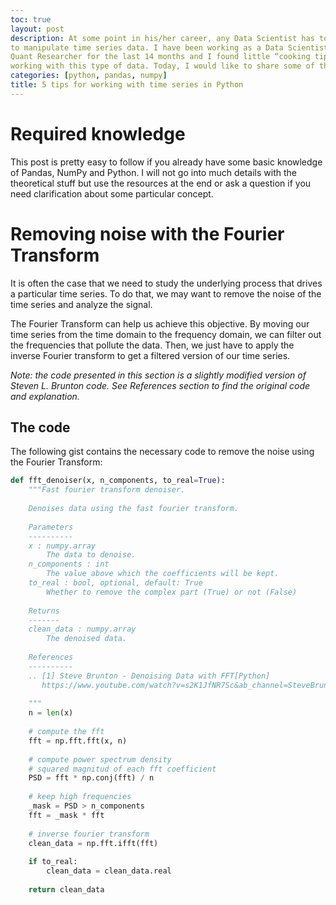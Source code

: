 ```yaml
---
toc: true
layout: post
description: At some point in his/her career, any Data Scientist has to be able 
to manipulate time series data. I have been working as a Data Scientist and 
Quant Researcher for the last 14 months and I found little “cooking tips” for 
working with this type of data. Today, I would like to share some of those tips.
categories: [python, pandas, numpy]
title: 5 tips for working with time series in Python
---
```


# Required knowledge
This post is pretty easy to follow if you already have some basic knowledge of Pandas, NumPy and Python. I will not go into much details with the theoretical stuff but use the resources at the end or ask a question if you need clarification about some particular concept.


# Removing noise with the Fourier Transform
It is often the case that we need to study the underlying process that drives a particular time series. To do that, we may want to remove the noise of the time series and analyze the signal.

The Fourier Transform can help us achieve this objective. By moving our time series from the time domain to the frequency domain, we can filter out the frequencies that pollute the data. Then, we just have to apply the inverse Fourier transform to get a filtered version of our time series.

*Note: the code presented in this section is a slightly modified version of Steven L. Brunton code. See References section to find the original code and explanation.*

## The code
The following gist contains the necessary code to remove the noise using the Fourier Transform:

```python
def fft_denoiser(x, n_components, to_real=True):
    """Fast fourier transform denoiser.
    
    Denoises data using the fast fourier transform.
    
    Parameters
    ----------
    x : numpy.array
        The data to denoise.
    n_components : int
        The value above which the coefficients will be kept.
    to_real : bool, optional, default: True
        Whether to remove the complex part (True) or not (False)
        
    Returns
    -------
    clean_data : numpy.array
        The denoised data.
        
    References
    ----------
    .. [1] Steve Brunton - Denoising Data with FFT[Python]
       https://www.youtube.com/watch?v=s2K1JfNR7Sc&ab_channel=SteveBrunton
    
    """
    n = len(x)
    
    # compute the fft
    fft = np.fft.fft(x, n)
    
    # compute power spectrum density
    # squared magnitud of each fft coefficient
    PSD = fft * np.conj(fft) / n
    
    # keep high frequencies
    _mask = PSD > n_components
    fft = _mask * fft
    
    # inverse fourier transform
    clean_data = np.fft.ifft(fft)
    
    if to_real:
        clean_data = clean_data.real
    
    return clean_data
```